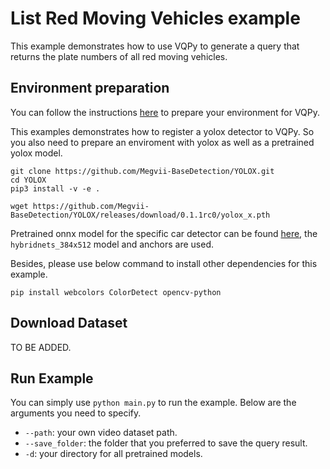 # List Red Moving Vehicles example
This example demonstrates how to use VQPy to generate a query that returns the plate numbers of all red moving vehicles.

## Environment preparation
You can follow the instructions [here](../../vqpy/README.md) to prepare your environment for VQPy.

This examples demonstrates how to register a yolox detector to VQPy. So you also need to prepare an enviroment with yolox as well as a pretrained yolox model.
```
git clone https://github.com/Megvii-BaseDetection/YOLOX.git
cd YOLOX
pip3 install -v -e .

wget https://github.com/Megvii-BaseDetection/YOLOX/releases/download/0.1.1rc0/yolox_x.pth
```

Pretrained onnx model for the specific car detector can be found [here](https://github.com/PINTO0309/PINTO_model_zoo/tree/main/276_HybridNets), the `hybridnets_384x512` model and anchors are used.

Besides, please use below command to install other dependencies for this example.
```
pip install webcolors ColorDetect opencv-python
```

## Download Dataset
TO BE ADDED.

## Run Example
You can simply use `python main.py` to run the example. Below are the arguments you need to specify.
* `--path`: your own video dataset path.
* `--save_folder`: the folder that you preferred to save the query result.
* `-d`: your directory for all pretrained models.